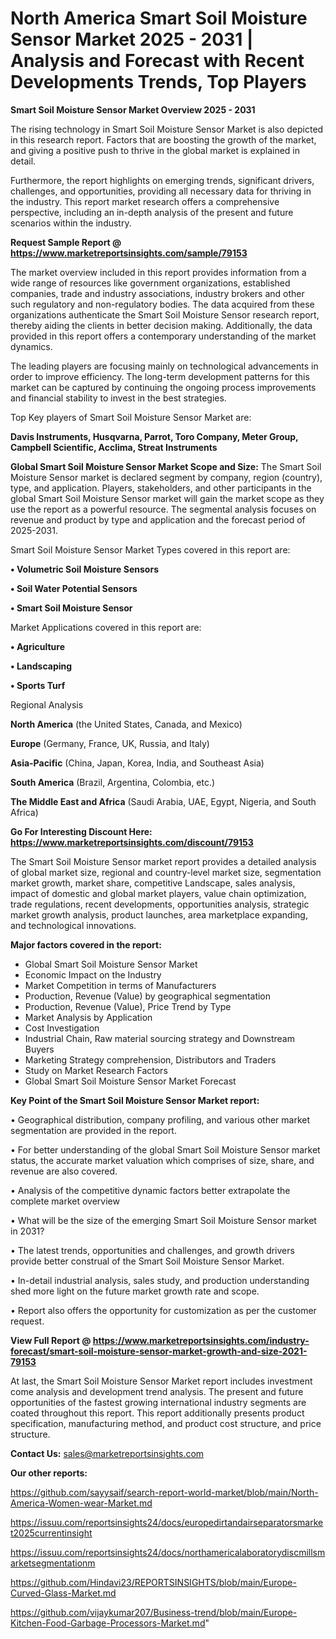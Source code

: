 # North America Smart Soil Moisture Sensor Market 2025 - 2031 | Analysis and Forecast with Recent Developments Trends, Top Players

<Strong> Smart Soil Moisture Sensor Market Overview 2025 - 2031</strong>

The rising technology in Smart Soil Moisture Sensor Market is also depicted in this research report. Factors that are boosting the growth of the market, and giving a positive push to thrive in the global market is explained in detail.

Furthermore, the report highlights on emerging trends, significant drivers, challenges, and opportunities, providing all necessary data for thriving in the industry. This report market research offers a comprehensive perspective, including an in-depth analysis of the present and future scenarios within the industry.

<strong>Request Sample Report @ <a href=https://www.marketreportsinsights.com/sample/79153>https://www.marketreportsinsights.com/sample/79153</a></strong>

The market overview included in this report provides information from a wide range of resources like government organizations, established companies, trade and industry associations, industry brokers and other such regulatory and non-regulatory bodies. The data acquired from these organizations authenticate the Smart Soil Moisture Sensor research report, thereby aiding the clients in better decision making. Additionally, the data provided in this report offers a contemporary understanding of the market dynamics.

The leading players are focusing mainly on technological advancements in order to improve efficiency. The long-term development patterns for this market can be captured by continuing the ongoing process improvements and financial stability to invest in the best strategies.

Top Key players of Smart Soil Moisture Sensor Market are:

<strong>Davis Instruments, Husqvarna, Parrot, Toro Company, Meter Group, Campbell Scientific, Acclima, Streat Instruments</strong>

<strong><b>Global Smart Soil Moisture Sensor Market Scope and Size:</b></strong>
The Smart Soil Moisture Sensor market is declared segment by company, region (country), type, and application. Players, stakeholders, and other participants in the global Smart Soil Moisture Sensor market will gain the market scope as they use the report as a powerful resource. The segmental analysis focuses on revenue and product by type and application and the forecast period of 2025-2031.

Smart Soil Moisture Sensor Market Types covered in this report are:

<strong>• Volumetric Soil Moisture Sensors

• Soil Water Potential Sensors

• Smart Soil Moisture Sensor</strong>

Market Applications covered in this report are:

<strong>• Agriculture

• Landscaping

• Sports Turf</strong> 

Regional Analysis

<strong>North America</strong> (the United States, Canada, and Mexico)

<strong>Europe</strong> (Germany, France, UK, Russia, and Italy)

<strong>Asia-Pacific</strong> (China, Japan, Korea, India, and Southeast Asia)

<strong>South America</strong> (Brazil, Argentina, Colombia, etc.)

<strong>The Middle East and Africa</strong> (Saudi Arabia, UAE, Egypt, Nigeria, and South Africa)

<strong>Go For Interesting Discount Here: <a href=https://www.marketreportsinsights.com/discount/79153>https://www.marketreportsinsights.com/discount/79153</a></strong>

The Smart Soil Moisture Sensor market report provides a detailed analysis of global market size, regional and country-level market size, segmentation market growth, market share, competitive Landscape, sales analysis, impact of domestic and global market players, value chain optimization, trade regulations, recent developments, opportunities analysis, strategic market growth analysis, product launches, area marketplace expanding, and technological innovations.

<strong><b>Major factors covered in the report:</b></strong>
<ul>
  <li>Global Smart Soil Moisture Sensor Market </li>
  <li>Economic Impact on the Industry</li>
  <li>Market Competition in terms of Manufacturers</li>
  <li>Production, Revenue (Value) by geographical segmentation</li>
  <li>Production, Revenue (Value), Price Trend by Type</li>
  <li>Market Analysis by Application</li>
  <li>Cost Investigation</li>
  <li>Industrial Chain, Raw material sourcing strategy and Downstream Buyers</li>
  <li>Marketing Strategy comprehension, Distributors and Traders</li>
  <li>Study on Market Research Factors</li>
  <li>Global Smart Soil Moisture Sensor Market Forecast</li>
</ul>

<strong><b>Key Point of the Smart Soil Moisture Sensor Market report:</b></strong>

• Geographical distribution, company profiling, and various other market segmentation are provided in the report.

• For better understanding of the global Smart Soil Moisture Sensor market status, the accurate market valuation which comprises of size, share, and revenue are also covered.

• Analysis of the competitive dynamic factors better extrapolate the complete market overview

• What will be the size of the emerging Smart Soil Moisture Sensor market in 2031?

• The latest trends, opportunities and challenges, and growth drivers provide better construal of the Smart Soil Moisture Sensor Market.

• In-detail industrial analysis, sales study, and production understanding shed more light on the future market growth rate and scope.

• Report also offers the opportunity for customization as per the customer request.

<strong><b>View Full Report @ <a href=https://www.marketreportsinsights.com/industry-forecast/smart-soil-moisture-sensor-market-growth-and-size-2021-79153>https://www.marketreportsinsights.com/industry-forecast/smart-soil-moisture-sensor-market-growth-and-size-2021-79153</a></b></strong>


At last, the Smart Soil Moisture Sensor Market report includes investment come analysis and development trend analysis. The present and future opportunities of the fastest growing international industry segments are coated throughout this report. This report additionally presents product specification, manufacturing method, and product cost structure, and price structure.

<strong>Contact Us:</strong>
sales@marketreportsinsights.com

<strong>Our other reports:</strong>

<a href=https://github.com/sayysaif/search-report-world-market/blob/main/North-America-Women-wear-Market.md>https://github.com/sayysaif/search-report-world-market/blob/main/North-America-Women-wear-Market.md</a>

<a href=https://issuu.com/reportsinsights24/docs/europedirtandairseparatorsmarket2025currentinsight>https://issuu.com/reportsinsights24/docs/europedirtandairseparatorsmarket2025currentinsight</a>

<a href=https://issuu.com/reportsinsights24/docs/northamericalaboratorydiscmillsmarketsegmentationm>https://issuu.com/reportsinsights24/docs/northamericalaboratorydiscmillsmarketsegmentationm</a>

<a href=https://github.com/Hindavi23/REPORTSINSIGHTS/blob/main/Europe-Curved-Glass-Market.md>https://github.com/Hindavi23/REPORTSINSIGHTS/blob/main/Europe-Curved-Glass-Market.md</a>

<a href=https://github.com/vijaykumar207/Business-trend/blob/main/Europe-Kitchen-Food-Garbage-Processors-Market.md>https://github.com/vijaykumar207/Business-trend/blob/main/Europe-Kitchen-Food-Garbage-Processors-Market.md</a>"
